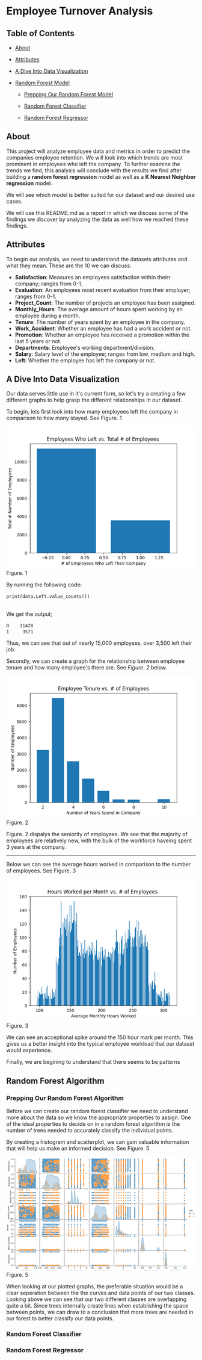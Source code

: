 # Employee Turnover Analysis

## Table of Contents
- [About](#about)

- [Attributes](#attributes)

- [A Dive Into Data Visualization](#a-dive-into-data-visualization)

- [Random Forest Model](#random-forest-model)

    - [Prepping Our Random Forest Model](#prepping-our-random-forest-model)
    
    - [Random Forest Classifier](#random-forest-classifier)

    - [Random Forest Regressor](#random-forest-regressor)




## About
This project will analyze employee data and metrics in order to predict the companies employee retention. We will look into which trends are most prominent in employees who left the company. To further examine the trends we find, this analysis will conclude with the results we find after building a **random forest regression** model as well as a **K Nearest Neighbor regression** model.

We will see which model is better suited for our dataset and our desired use cases.

We will use this README.md as a report in which we discuss some of the findings we discover by analyzing the data as well how we reached these findings.


## Attributes

To begin our analysis, we need to understand the datasets attributes and what they mean. These are the 10 we can discuss:

* **Satisfaction**: Measures an employees satisfaction within theirr company; ranges from 0-1.
* **Evaluation**: An employees most recent evaluation from their employer; ranges from 0-1.
* **Project_Count**: The number of projects an employee has been assigned.
* **Monthly_Hours**: The average amount of hours spent working by an employee during a month.
* **Tenure**: The number of years spent by an employee in the company.
* **Work_Accident**: Whether an employee has had a work accident or not.
* **Promotion**: Whether an employee has received a promotion within the last 5 years or not.
* **Departments**: Employee's working department/division.
* **Salary**: Salary level of the employee; ranges from low, medium and high.
* **Left**: Whether the employee has left the company or not.

## A Dive Into Data Visualization

Our data serves little use in it's current form, so let's try a creating a few different graphs to help grasp the different relationships in our dataset.

To begin, lets first look into how many employees left the company in comparison to how many stayed. See Figure. 1

![](Graphs/Figure_1.png)<br>
Figure. 1

By running the following code: 

    print(data.Left.value_counts())
<br>
We get the output;

    0    11428
    1     3571

Thus, we can see that out of nearly 15,000 employees, over 3,500 left their job.

Secondly, we can create a graph for the relationship between employee tenure and how many employee's there are. See *Figure. 2* below.

![](Graphs/Figure_2.png)<br>
Figure. 2

Figure. 2 dispalys the seniority of employees. We see that the majority of employees are relatively new, with the bulk of the workforce haveing spent 3 years at the company.

***

Below we can see the average hours worked in comparison to the number of employees. See Figure. 3

![](Graphs/Figure_3.png)<br>
Figure. 3

We can see an acceptional spike around the 150 hour mark per month. This gives us a better insight into the typical employee workload that our dataset would experience.

Finally, we are begining to understand that there seems to be patterns 

## Random Forest Algorithm
### Prepping Our Random Forest Algorithm

Before we can create our random forest classifier we need to understand more about the data so we know the appropriate properties to assign. One of the ideal properties to decide on in a random forest algorithm is the number of trees needed to accurately classify the individual points.

By creating a histogram and scatterplot, we can gain valuable information that will help us make an informed decision. See 
Figure. 5

![](Graphs/Figure_5.png)<br>
Figure. 5

When looking at our plotted graphs, the preferable situation would be a clear seperation between the the curves and data points of our two classes. Looking above we can see that our two different classes are overlapping quite a bit. Since trees internally create lines when establishing the space between points, we can draw to a conclusion that more trees are needed in our forest to better classify our data points. 

### Random Forest Classifier

### Random Forest Regressor
